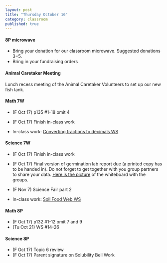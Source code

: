 ```yaml
---
layout: post
title: "Thursday October 16"
category: classroom
published: true
---
```


#### 8P microwave
* Bring your donation for our classroom microwave. Suggested donations $3-$5.
* Bring in your fundraising orders

#### Animal Caretaker Meeting 
Lunch recess meeting of the Animal Caretaker Volunteers to set up our new fish tank.

#### Math 7W
* (F Oct 17) p135 #1-18 omit 4
* (F Oct 17) Finish in-class work
 
* In-class work: [Converting fractions to decimals WS](https://www.dropbox.com/s/xjsoxfijiild73r/WS%20Converting%20fractions%20to%20decimals.pdf?dl=0)

#### Science 7W
* (F Oct 17) Finish in-class work
* (F Oct 17) Final version of germination lab report due (a printed copy has to be handed in). Do not forget to get together with you group partners to share your data. [Here is the picture](https://www.dropbox.com/s/zizjof6llbrqvwd/2014-09-26%2015.00.19.jpg?dl=0) of the whiteboard with the groups.
* (F Nov 7) Science Fair part 2

* In-class work: [Soil Food Web WS](https://www.dropbox.com/s/ffesdnmp4wx48uy/Soil%20Food%20Web.pdf?dl=0)

#### Math 8P
* (F Oct 17) p132 #1-12 omit 7 and 9
* (Tu Oct 21) WS #14-26

#### Science 8P
* (F Oct 17) Topic 6 review
* (F Oct 17) Parent signature on Solubility Bell Work
